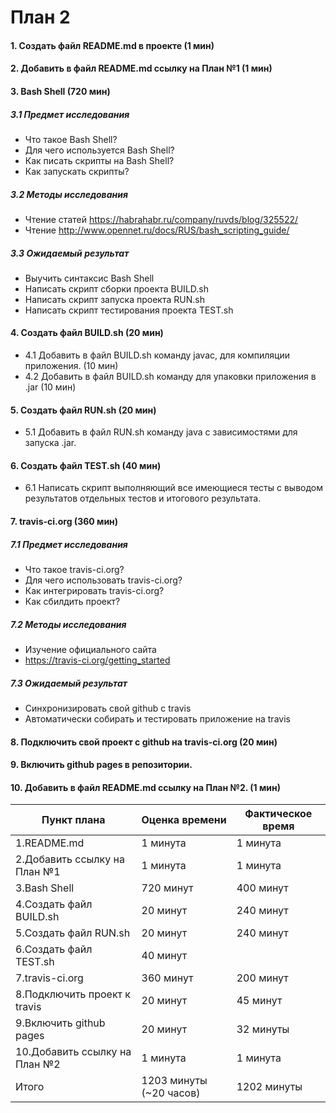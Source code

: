 # План 2
#### 1. Создать файл README.md в проекте (1 мин)
#### 2. Добавить в файл README.md ссылку на План №1 (1 мин)
#### 3. Bash Shell (720 мин)
##### 3.1 Предмет исследования
  + Что такое Bash Shell?
  + Для чего используется Bash Shell?
  + Как писать скрипты на Bash Shell?
  + Как запускать скрипты?
##### 3.2 Методы исследования
  +  Чтение статей https://habrahabr.ru/company/ruvds/blog/325522/
  + Чтение http://www.opennet.ru/docs/RUS/bash_scripting_guide/
##### 3.3 Ожидаемый результат
  + Выучить синтаксис Bash Shell
  + Написать скрипт сборки проекта BUILD.sh
  + Написать скрипт запуска проекта RUN.sh
  + Написать скрипт тестирования проекта TEST.sh
#### 4. Создать файл BUILD.sh (20 мин)
  - 4.1 Добавить в файл BUILD.sh команду javac, для компиляции приложения. (10 мин)
  - 4.2 Добавить в файл BUILD.sh команду для упаковки приложения в .jar (10 мин)
#### 5. Создать файл RUN.sh (20 мин)
  - 5.1 Добавить в файл RUN.sh команду java  с зависимостями для запуска .jar.
#### 6. Создать файл TEST.sh (40 мин)
  - 6.1 Написать скрипт выполняющий все имеющиеся тесты с выводом результатов отдельных тестов и итогового результата.
#### 7. travis-ci.org (360 мин)
##### 7.1 Предмет исследования
  + Что такое travis-ci.org?
  + Для чего использовать travis-ci.org?
  + Как интегрировать travis-ci.org?
  + Как сбилдить проект?
##### 7.2 Методы исследования
  + Изучение официального сайта
  + https://travis-ci.org/getting_started
##### 7.3 Ожидаемый результат
  + Синхронизировать свой github с travis
  + Автоматически собирать и тестировать приложение на travis
#### 8. Подключить свой проект с github  на travis-ci.org (20 мин)
#### 9. Включить github pages в репозитории.
#### 10. Добавить в файл README.md ссылку на План №2. (1 мин)

| Пункт плана                         | Оценка времени                | Фактическое время        |
|-------------------------------------|-------------------------------|--------------------------|
| 1.README.md			      |  1 минута                    | 	      1 минута           |
| 2.Добавить ссылку на План №1	                      |  1 минута                     | 	1 минута |
| 3.Bash Shell                 |  720 минут                       | 400 минут	                 |
| 4.Создать файл BUILD.sh      |  20 минут                     |   	240 минут                 |
| 5.Создать файл RUN.sh      |  20 минут                       | 	  240 минут      |
| 6.Создать файл TEST.sh  |  40 минут                     | 	                 |41 минута
| 7.travis-ci.org               |  360 минут                     | 	  200 минут               |
| 8.Подключить проект к travis               |  20 минут                     | 	45 минут                 |
| 9.Включить github pages              |  20 минут                     | 	  32 минуты               |
| 10.Добавить ссылку на План №2                | 1 минута                     | 	   1 минута              |
| Итого                               |  1203 минуты (~20 часов)		      | 		1202 минуты	 |

